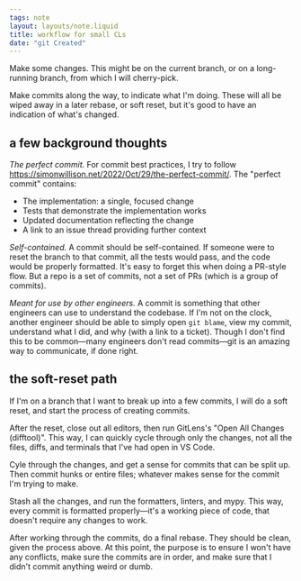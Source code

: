 ```yaml
---
tags: note
layout: layouts/note.liquid
title: workflow for small CLs
date: "git Created"
---
```


Make some changes.  This might be on the current branch, or on a long-running branch, from which I will cherry-pick.

Make commits along the way, to indicate what I'm doing.  These will all be wiped away in a later rebase, or soft reset, but it's good to have an indication of what's changed.

## a few background thoughts

*The perfect commit.* For commit best practices, I try to follow <https://simonwillison.net/2022/Oct/29/the-perfect-commit/>.  The "perfect commit" contains:

- The implementation: a single, focused change
- Tests that demonstrate the implementation works
- Updated documentation reflecting the change
- A link to an issue thread providing further context

*Self-contained.* A commit should be self-contained.  If someone were to reset the branch to that commit, all the tests would pass, and the code would be properly formatted.  It's easy to forget this when doing a PR-style flow.  But a repo is a set of commits, not a set of PRs (which is a group of commits).  

*Meant for use by other engineers.* A commit is something that other engineers can use to understand the codebase.  If I'm not on the clock, another engineer should be able to simply open `git blame`, view my commit, understand what I did, and why (with a link to a ticket).  Though I don't find this to be common—many engineers don't read commits—git is an amazing way to communicate, if done right.  

## the soft-reset path

If I'm on a branch that I want to break up into a few commits, I will do a soft reset, and start the process of creating commits.

After the reset, close out all editors, then run GitLens's "Open All Changes (difftool)".  This way, I can quickly cycle through only the changes, not all the files, diffs, and terminals that I've had open in VS Code.  

Cyle through the changes, and get a sense for commits that can be split up.  Then commit hunks or entire files; whatever makes sense for the commit I'm trying to make.  

Stash all the changes, and run the formatters, linters, and mypy.  This way, every commit is formatted properly—it's a working piece of code, that doesn't require any changes to work.

After working through the commits, do a final rebase.  They should be clean, given the process above.  At this point, the purpose is to ensure I won't have any conflicts, make sure the commits are in order, and make sure that I didn't commit anything weird or dumb.
